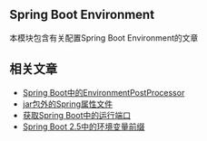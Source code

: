 ## Spring Boot Environment

本模块包含有关配置Spring Boot Environment的文章

## 相关文章

+ [Spring Boot中的EnvironmentPostProcessor](docs/SpringBoot中的EnvironmentPostProcessor.md)
+ [jar包外的Spring属性文件](docs/jar包外的Spring属性文件.md)
+ [获取Spring Boot中的运行端口](docs/获取SpringBoot中的运行端口.md)
+ [Spring Boot 2.5中的环境变量前缀](docs/SpringBoot-2.5中的环境变量前缀.md)